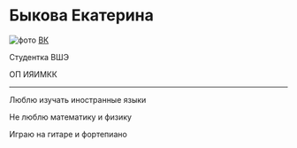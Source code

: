 # Быкова Екатерина
![фото](https://pp.userapi.com/c639822/v639822568/35d59/aF9UdbCtMrc.jpg)
[ВК](https://vk.com/kate_mitchell)

Студентка ВШЭ

ОП ИЯИМКК

* * *
Люблю изучать иностранные языки

Не люблю математику и физику

Играю на гитаре и фортепиано

